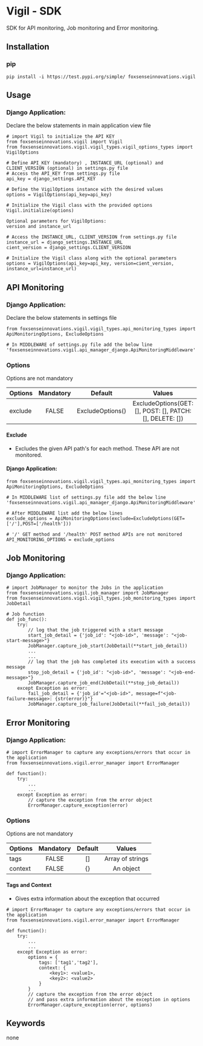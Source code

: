 # Vigil - SDK

SDK for API monitoring, Job monitoring and Error monitoring.

## Installation

### pip

```
pip install -i https://test.pypi.org/simple/ foxsenseinnovations.vigil
```

## Usage

### Django Application:

Declare the below statements in main application view file

```
# import Vigil to initialize the API KEY
from foxsenseinnovations.vigil import Vigil
from foxsenseinnovations.vigil.vigil_types.vigil_options_types import VigilOptions

# Define API_KEY (mandatory) , INSTANCE_URL (optional) and CLIENT_VERSION (optional) in settings.py file
# Access the API_KEY from settings.py file
api_key = django_settings.API_KEY

# Define the VigilOptions instance with the desired values
options = VigilOptions(api_key=api_key)

# Initialize the Vigil class with the provided options
Vigil.initialize(options)

Optional parameters for VigilOptions:
version and instance_url

# Access the INSTANCE_URL, CLIENT_VERSION from settings.py file
instance_url = django_settings.INSTANCE_URL
cient_version = django_settings.CLIENT_VERSION

# Initialize the Vigil class along with the optional parameters
options = VigilOptions(api_key=api_key, version=cient_version, instance_url=instance_url)
```

## API Monitoring

### Django Application:

Declare the below statements in settings file

```
from foxsenseinnovations.vigil.vigil_types.api_monitoring_types import ApiMonitoringOptions, ExcludeOptions

# In MIDDLEWARE of settings.py file add the below line
'foxsenseinnovations.vigil.api_manager_django.ApiMonitoringMiddleware'
```

### Options

Options are not mandatory

| Options | Mandatory |     Default      |                          Values                          |
| ------- | :-------: | :--------------: | :------------------------------------------------------: |
| exclude |   FALSE   | ExcludeOptions() | ExcludeOptions(GET: [], POST: [], PATCH: [], DELETE: []) |

#### Exclude

- Excludes the given API path's for each method. These API are not monitored.

#### Django Application:

```
from foxsenseinnovations.vigil.vigil_types.api_monitoring_types import ApiMonitoringOptions, ExcludeOptions

# In MIDDLEWARE list of settings.py file add the below line
'foxsenseinnovations.vigil.api_manager_django.ApiMonitoringMiddleware'

# After MIDDLEWARE list add the below lines
exclude_options = ApiMonitoringOptions(exclude=ExcludeOptions(GET=['/'],POST=['/health']))

# '/' GET method and '/health' POST method APIs are not monitored
API_MONITORING_OPTIONS = exclude_options
```

## Job Monitoring

### Django Application:

```
# import JobManager to monitor the Jobs in the application
from foxsenseinnovations.vigil.job_manager import JobManager
from foxsenseinnovations.vigil.vigil_types.job_monitoring_types import JobDetail

# Job function
def job_func():
    try:
        // log that the job triggered with a start message
        start_job_detail = {'job_id': "<job-id>", 'message': "<job-start-message>"}
        JobManager.capture_job_start(JobDetail(**start_job_detail))
        ...
        ...
        // log that the job has completed its execution with a success message
        stop_job_detail = {'job_id': "<job-id>", 'message': "<job-end-message>"}
        JobManager.capture_job_end(JobDetail(**stop_job_detail))
    except Exception as error:
        fail_job_detail = {'job_id'="<job-id>", message=f"<job-failure-message>: {str(error)}"}
        JobManager.capture_job_failure(JobDetail(**fail_job_detail))
```

## Error Monitoring

### Django Application:

```
# import ErrorManager to capture any exceptions/errors that occur in the application
from foxsenseinnovations.vigil.error_manager import ErrorManager

def function():
    try:
        ...
        ...
    except Exception as error:
        // capture the exception from the error object
        ErrorManager.capture_exception(error)
```

### Options

Options are not mandatory

| Options | Mandatory | Default |      Values      |
| ------- | :-------: | :-----: | :--------------: |
| tags    |   FALSE   |   []    | Array of strings |
| context |   FALSE   |   {}    |    An object     |

#### Tags and Context

- Gives extra information about the exception that occurred

```
# import ErrorManager to capture any exceptions/errors that occur in the application
from foxsenseinnovations.vigil.error_manager import ErrorManager

def function():
    try:
        ...
        ...
    except Exception as error:
        options = {
            tags: ['tag1','tag2'],
            context: {
                <key1>: <value1>,
                <key2>: <value2>
            }
        }
        // capture the exception from the error object
        // and pass extra information about the exception in options
        ErrorManager.capture_exception(error, options)
```

## Keywords

none
